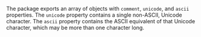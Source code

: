 The package exports an array of objects with `comment`, `unicode`, and `ascii` properties. The `unicode` property contains a single non-ASCII, Unicode character. The `ascii` property contains the ASCII equivalent of that Unicode character, which may be more than one character long.
